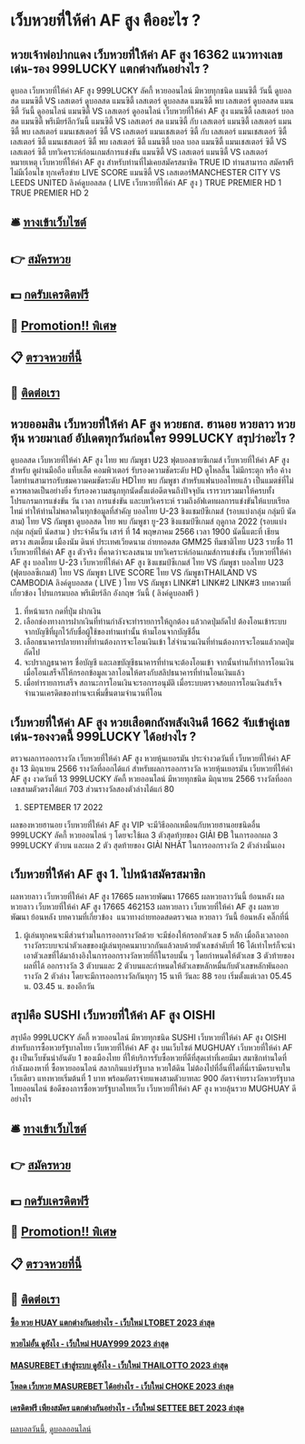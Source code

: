 # เว็บหวยที่ให้ค่า AF สูง คืออะไร ?
## หวยเจ้าพ่อปากแดง เว็บหวยที่ให้ค่า AF สูง 16362 แนวทางเลขเด่น-รอง 999LUCKY แตกต่างกันอย่างไร ?
ดูบอล เว็บหวยที่ให้ค่า AF สูง 999LUCKY ลัคกี้ หวยออนไลน์ มีหวยทุกชนิด แมนซิตี้ วันนี้ ดูบอลสด แมนซิตี้ VS เลสเตอร์ ดูบอลสด แมนซิตี้ เลสเตอร์ ดูบอลสด แมนซิตี้ พบ เลสเตอร์ ดูบอลสด แมนซิตี้ วันนี้ ดูออนไลน์ แมนซิตี้ VS เลสเตอร์ ดูออนไลน์ เว็บหวยที่ให้ค่า AF สูง แมนซิตี้ เลสเตอร์ บอลสด แมนซิตี้ พรีเมียร์ลีกวันนี้ แมนซิตี้ VS เลสเตอร์ สด แมนซิตี้ กับ เลสเตอร์ แมนซิตี้ เลสเตอร์ แมนซิตี้ พบ เลสเตอร์ แมนเชสเตอร์ ซิตี้ VS เลสเตอร์ แมนเชสเตอร์ ซิตี้ กับ เลสเตอร์ แมนเชสเตอร์ ซิตี้ เลสเตอร์ ซิตี้ แมนเชสเตอร์ ซิตี้ พบ เลสเตอร์ ซิตี้ แมนซิตี้ บอล บอล แมนซิตี้
แมนเชสเตอร์ ซิตี้ VS เลสเตอร์ ซิตี้
บทวิเคราะห์ก่อนเกมส์การแข่งขัน แมนซิตี้ VS เลสเตอร์
แมนซิตี้ VS เลสเตอร์
หมายเหตุ เว็บหวยที่ให้ค่า AF สูง สำหรับท่านที่ไม่เคยสมัครสมาชิค TRUE ID ท่านสามารถ สมัครฟรีไม่มีเงื่อนไข ทุกเครือข่าย
LIVE SCORE แมนซิตี้ VS เลสเตอร์MANCHESTER CITY VS LEEDS UNITED
ลิงค์ดูบอลสด ( LIVE เว็บหวยที่ให้ค่า AF สูง )
 TRUE PREMIER HD 1 
 TRUE PREMIER HD 2 

## 🛎 [ทางเข้าเว็บไซต์](https://bit.ly/3BG5bNw)
## 👉 [สมัครหวย](https://bit.ly/3BG5bNw)
## 💵 [กดรับเครดิตฟรี](https://bit.ly/3C3mvgS)
## 👑 [Promotion!! พิเศษ](https://bit.ly/3C3mvgS)
## 📋 [ตรวจหวยที่นี้](https://bit.ly/3C3mvgS)
## 📱 [ติดต่อเรา](https://bit.ly/3C3mvgS)

## หวยออมสิน เว็บหวยที่ให้ค่า AF สูง หวยธกส. ฮานอย หวยลาว หวยหุ้น หวยมาเลย์ อัปเดตทุกวันก่อนใคร 999LUCKY สรุปว่าอะไร ?
ดูบอลสด เว็บหวยที่ให้ค่า AF สูง ไทย พบ กัมพูชา U23 ฟุตบอลชายซีเกมส์ เว็บหวยที่ให้ค่า AF สูง สำหรับ ดูผ่านมือถือ แท็บเล็ต คอมพิวเตอร์ รับรองความชัดระดับ HD ดูไหลลื่น ไม่มีกระตุก หรือ ค้าง โดยท่านสามารถรับชมความคมชัดระดับ HDไทย พบ กัมพูชา สำหรับแฟนบอลไทยแล้ว เป็นแมตช์ที่ไม่ควรพลาดเป็นอย่างยิ่ง รับรองความสนุกทุกนัดตั้งแต่อดีตจนถึงปัจจุบัน เรารวบรวมมาให้ครบทั้งโปรแกรมการแข่งขัน วัน เวลา การแข่งขัน และบทวิเคราะห์ รวมถึงอัฟเดทผลการแข่งขันให้แบบเรียลไทม์ ทำให้ท่านไม่พลาดในทุกข้อมูลที่สำคัญ
บอลไทย U-23 ชิงแชมป์ซีเกมส์ (รอบแบ่งกลุ่ม กลุ่มบี นัดสาม)
ไทย VS กัมพูชา
ดูบอลสด ไทย พบ กัมพูชา ยู-23 ชิงแชมป์ซีเกมส์ ฤดูกาล 2022 (รอบแบ่งกลุ่ม กลุ่มบี นัดสาม ) ประจำคืนวัน เสาร์ ที่ 14 พฤษภาคม 2566 เวลา 1900 นัดนี้แตะที่ เธียน ตรวง สเตเดี้ยม เมืองนัม ดินห์ ประเทศเวียดนาม ถ่ายทอดสด GMM25
ทีมชาติไทย U23 รายชื่อ 11 เว็บหวยที่ให้ค่า AF สูง ตัวจริง ที่คาดว่าจะลงสนาม
บทวิเคราะห์ก่อนเกมส์การแข่งขัน เว็บหวยที่ให้ค่า AF สูง บอลไทย U-23 เว็บหวยที่ให้ค่า AF สูง ชิงแชมป์ซีเกมส์ ไทย VS กัมพูชา
บอลไทย U23 (ฟุตบอลซีเกมส์) ไทย VS กัมพูชา
LIVE SCORE ไทย VS กัมพูชาTHAILAND VS CAMBODIA
ลิงค์ดูบอลสด ( LIVE ) ไทย VS กัมพูชา
LINK#1 
LINK#2 
LINK#3 
บทความที่เกี่ยวข้อง
โปรแกรมบอล พรีเมียร์ลีก อังกฤษ วันนี้ ( ลิงค์ดูบอลฟรี )
1. ที่หน้าแรก กดที่ปุ่ม ฝากเงิน
2. เลือกช่องทางการฝากเงินที่ท่านกำลังจะทำรายการให้ถูกต้อง แล้วกดปุ่มถัดไป ต้องโอนเข้าระบบจากบัญชีที่ผูกไว้กับชื่อผู้ใช้ของท่านเท่านั้น ห้ามโอนจากบัญชีอื่น
3. เลือกธนาคารปลายทางที่ท่านต้องการจะโอนเงินเข้า ใส่จำนวนเงินที่ท่านต้องการจะโอนแล้วกดปุ่มถัดไป
4. จะปรากฏธนาคาร ชื่อบัญชี และเลขบัญชีธนาคารที่ท่านจะต้องโอนเข้า จากนั้นท่านก็ทำการโอนเงิน เมื่อโอนเสร็จก็ให้กรอกข้อมูลเวลาโอนให้ตรงกับสลิปธนาคารที่ท่านโอนเงินแล้ว
5. เมื่อทำรายการเสร็จ สถานะการโอนเงินจะรอการอนุมัติ เมื่อระบบตรวจสอบการโอนเงินสำเร็จจำนวนเครดิตของท่านจะเพิ่มขึ้นตามจำนวนที่โอน

## เว็บหวยที่ให้ค่า AF สูง หวยเสือตกถังพลังเงินดี 1662 จับเข้าคู่เลขเด่น-รองงวดนี้ 999LUCKY ได้อย่างไร ?
ตรวจผลการออกรางวัล เว็บหวยที่ให้ค่า AF สูง หวยหุ้นเยอรมัน ประจำงวดวันที่ เว็บหวยที่ให้ค่า AF สูง 13 มิถุนายน 2566 รางวัลที่ออกได้แก่
สำหรับผลการออกรางวัล หวยหุ้นเยอรมัน เว็บหวยที่ให้ค่า AF สูง งวดวันที่ 13 999LUCKY ลัคกี้ หวยออนไลน์ มีหวยทุกชนิด มิถุนายน 2566 รางวัลที่ออกเลขสามตัวตรงได้แก่ 703 ส่วนรางวัลสองตัวล่างได้แก่ 80
1. SEPTEMBER 17 2022

ผลของหวยฮานอย เว็บหวยที่ให้ค่า AF สูง VIP จะมีวิธีออกเหมือนกับหวยฮานอยชนิดอื่น 999LUCKY ลัคกี้ หวยออนไลน์ ๆ โดยจะใช้ผล 3 ตัวสุดท้ายของ GIẢI ĐB ในการออกผล 3 999LUCKY ตัวบน และผล 2 ตัว สุดท้ายของ GIẢI NHẤT ในการออกรางวัล 2 ตัวล่างนั่นเอง

## เว็บหวยที่ให้ค่า AF สูง 1. ไปหน้าสมัครสมาชิก
ผลหวยลาว เว็บหวยที่ให้ค่า AF สูง 17665 ผลหวยพัฒนา 17665 ผลหวยลาววันนี้ ย้อนหลัง
ผลหวยลาว เว็บหวยที่ให้ค่า AF สูง 17665 462153
 ผลหวยลาว เว็บหวยที่ให้ค่า AF สูง ผลหวยพัฒนา ย้อนหลัง 
บทความที่เกี่ยวข้อง
 แนวทางถ่ายทอดสดตรวจผล หวยลาว วันนี้ ย้อนหลัง คลิ๊กที่นี่  
1. ผู้เล่นทุกคนจะมีส่วนร่วมในการออกรางวัลด้วย จะมีช่องให้กรอกตัวเลข 5 หลัก เมื่อถึงเวลาออกรางวัลระบบจะนำตัวเลขของผู้เล่นทุกคนมาบวกกันแล้วลบด้วยตัวเลขลำดับที่ 16 ได้เท่าไหร่ก็จะนำเอาตัวเลขที่ได้มาอ้างอิงในการออกรางวัลหวยยี่กีในรอบนั้น ๆ โดยกำหนดให้ตัวเลข 3 ตัวท้ายของผลที่ได้ ออกรางวัล 3 ตัวบนและ 2 ตัวบนและกำหนดให้ตัวเลขหลักหมื่นกับตัวเลขหลักพันออกรางวัล 2 ตัวล่าง โดยจะมีการออกรางวัลกันทุกๆ 15 นาที วันละ 88 รอบ เริ่มตั้งแต่เวลา 05.45 น. 03.45 น. ของอีกวัน

## สรุปคือ SUSHI เว็บหวยที่ให้ค่า AF สูง OISHI
สรุปคือ 999LUCKY ลัคกี้ หวยออนไลน์ มีหวยทุกชนิด SUSHI เว็บหวยที่ให้ค่า AF สูง OISHI สำหรับการซื้อหวยรัฐบาลไทย เว็บหวยที่ให้ค่า AF สูง บนเว็บไซต์ MUGHUAY เว็บหวยที่ให้ค่า AF สูง เป็นเว็บชันนำอันดับ 1 ของเมืองไทย ที่ให้บริการรับซื้อหวยที่ดีที่สุดเท่าที่เคยมีมา สมาชิกท่านใดที่กำลังมองหาที่ ซื้อหวยออนไลน์ สลากกินแบ่งรัฐบาล หวยใต้ดิน ไม่ต้องไปที่อื่นที่ใดที่นี่เรามีครบจบในเว็บเดียว แทงหวยเริ่มต้นที่ 1 บาท พร้อมอัตราจ่ายแพงสามตัวบาทละ 900
อัตราจ่ายรางวัลหวยรัฐบาลไทยออนไลน์
ข้อดีของการซื้อหวยรัฐบาลไทยเว็บ เว็บหวยที่ให้ค่า AF สูง หวยลุ้นรวย MUGHUAY ดีอย่างไร

## 🛎 [ทางเข้าเว็บไซต์](https://bit.ly/3BG5bNw)
## 👉 [สมัครหวย](https://bit.ly/3BG5bNw)
## 💵 [กดรับเครดิตฟรี](https://bit.ly/3C3mvgS)
## 👑 [Promotion!! พิเศษ](https://bit.ly/3C3mvgS)
## 📋 [ตรวจหวยที่นี้](https://bit.ly/3C3mvgS)
## 📱 [ติดต่อเรา](https://bit.ly/3C3mvgS)

#### [ซื้อ หวย HUAY แตกต่างกันอย่างไร - เว็บใหม่ LTOBET 2023 ล่าสุด](https://atom.io/themes/ซื้อ%20หวย%20huay%20แตกต่างกันอย่างไร%20-%20เว็บใหม่%20ltobet%202023%20ล่าสุด)
#### [หวยไม่อั้น ดูยังไง - เว็บใหม่ HUAY999 2023 ล่าสุด](https://atom.io/themes/หวยไม่อั้น%20ดูยังไง%20-%20เว็บใหม่%20huay999%202023%20ล่าสุด)
#### [MASUREBET เข้าสู่ระบบ ดูยังไง - เว็บใหม่ THAILOTTO 2023 ล่าสุด](https://atom.io/themes/masurebet%20เข้าสู่ระบบ%20ดูยังไง%20-%20เว็บใหม่%20thailotto%202023%20ล่าสุด)
#### [โหลด เว็บหวย MASUREBET ได้อย่างไร - เว็บใหม่ CHOKE 2023 ล่าสุด](https://atom.io/themes/โหลด%20เว็บหวย%20masurebet%20ได้อย่างไร%20-%20เว็บใหม่%20choke%202023%20ล่าสุด)
#### [เครดิตฟรี เพียงสมัคร แตกต่างกันอย่างไร - เว็บใหม่ SETTEE BET 2023 ล่าสุด](https://atom.io/themes/เครดิตฟรี%20เพียงสมัคร%20แตกต่างกันอย่างไร%20-%20เว็บใหม่%20settee%20bet%202023%20ล่าสุด)

[ผลบอลวันนี้](https://siamsport.tv "ผลบอลวันนี้"), [ดูบอลออนไลน์](https://siamsport.tv/ดูบอลสด "ดูบอลออนไลน์")